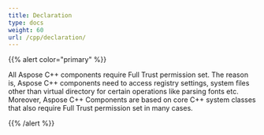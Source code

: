 ```yaml
---
title: Declaration
type: docs
weight: 60
url: /cpp/declaration/
---
```


{{% alert color="primary" %}} 

All Aspose C++ components require Full Trust permission set. The reason is, Aspose C++ components need to access registry settings, system files other than virtual directory for certain operations like parsing fonts etc. Moreover, Aspose C++ Components are based on core C++ system classes that also require Full Trust permission set in many cases. 

{{% /alert %}}
